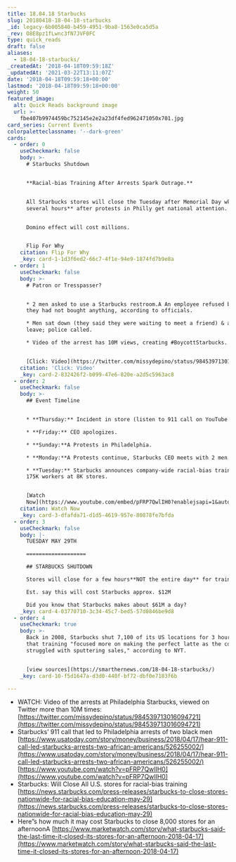 ```yaml
---
title: 18.04.18 Starbucks
slug: 20180418-18-04-18-starbucks
_id: legacy-6b005840-b459-4951-9ba8-1563e0ca5d5a
_rev: O8E8pz1fLwnc3fN7JVF0FC
type: quick_reads
draft: false
aliases:
  - 18-04-18-starbucks/
_createdAt: '2018-04-18T09:59:18Z'
_updatedAt: '2021-03-22T13:11:07Z'
date: '2018-04-18T09:59:18+00:00'
lastmod: '2018-04-18T09:59:18+00:00'
weight: 50
featured_image:
  alt: Quick Reads background image
  url: >-
    fbe407b9974459bc752145e2e2a23df4fed962471050x701.jpg
card_series: Current Events
colorpaletteclassname: '--dark-green'
cards:
  - order: 0
    useCheckmark: false
    body: >-
      # Starbucks Shutdown


      **Racial-bias Training After Arrests Spark Outrage.**


      All Starbucks stores will close the Tuesday after Memorial Day wkd**for
      several hours** after protests in Philly get national attention.


      Domino effect will cost millions.


      Flip For Why
    citation: Flip For Why
    _key: card-1-1d3f6ed2-66c7-4f1e-94e9-1874fd7b9e8a
  - order: 1
    useCheckmark: false
    body: >-
      # Patron or Tresspasser?


      * 2 men asked to use a Starbucks restroom.A An employee refused because
      they had not bought anything, according to officials.

      * Men sat down (they said they were waiting to meet a friend) & asked to
      leave; police called.

      * Video of the arrest has 10M views, creating #BoycottStarbucks.


      [Click: Video](https://twitter.com/missydepino/status/984539713016094721)
    citation: 'Click: Video'
    _key: card-2-832426f2-b099-47e6-820e-a2d5c5963ac8
  - order: 2
    useCheckmark: false
    body: >-
      ## Event Timeline


      * **Thursday:** Incident in store (listen to 911 call on YouTube below).

      * **Friday:** CEO apologizes.

      * **Sunday:**A Protests in Philadelphia.

      * **Monday:**A Protests continue, Starbucks CEO meets with 2 men.

      * **Tuesday:** Starbucks announces company-wide racial-bias training for
      175K workers at 8K stores.


      [Watch
      Now](https://www.youtube.com/embed/pFRP7QwlIH0?enablejsapi=1&autoplay=1&rel=0)
    citation: Watch Now
    _key: card-3-dfafda71-d1d5-4619-957e-80878fe7bfda
  - order: 3
    useCheckmark: false
    body: |-
      TUESDAY MAY 29TH

      ===================

      ## STARBUCKS SHUTDOWN

      Stores will close for a few hours**NOT the entire day** for training.

      Est. say this will cost Starbucks approx. $12M

      Did you know that Starbucks makes about $61M a day?
    _key: card-4-03770710-3c34-45c7-bed5-57d0846be9d8
  - order: 4
    useCheckmark: true
    body: >-
      Back in 2008, Starbucks shut 7,100 of its US locations for 3 hours. But
      that training "focused more on making the perfect latte as the company
      struggled with sputtering sales," according to NYT.


      [view sources](https://smarthernews.com/18-04-18-starbucks/)
    _key: card-10-f5d1647a-d3d0-440f-bf72-dbf0e7183f6b

---
```

* WATCH: Video of the arrests at Philadelphia Starbucks, viewed on Twitter more than 10M times:  
[https://twitter.com/missydepino/status/984539713016094721](https://twitter.com/missydepino/status/984539713016094721)
* Starbucks’ 911 call that led to Philadelphia arrests of two black men  
[https://www.usatoday.com/story/money/business/2018/04/17/hear-911-call-led-starbucks-arrests-two-african-americans/526255002/](https://www.usatoday.com/story/money/business/2018/04/17/hear-911-call-led-starbucks-arrests-two-african-americans/526255002/)  
[https://www.youtube.com/watch?v=pFRP7QwlIH0](https://www.youtube.com/watch?v=pFRP7QwlIH0)
* Starbucks: Will Close All U.S. stores for racial-bias training  
[https://news.starbucks.com/press-releases/starbucks-to-close-stores-nationwide-for-racial-bias-education-may-29](https://news.starbucks.com/press-releases/starbucks-to-close-stores-nationwide-for-racial-bias-education-may-29)
* Here”s how much it may cost Starbucks to close 8,000 stores for an afternoonA [https://www.marketwatch.com/story/what-starbucks-said-the-last-time-it-closed-its-stores-for-an-afternoon-2018-04-17](https://www.marketwatch.com/story/what-starbucks-said-the-last-time-it-closed-its-stores-for-an-afternoon-2018-04-17)